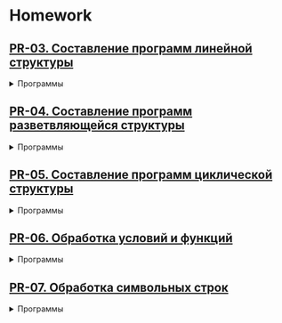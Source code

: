 # Homework

## [PR-03. Составление программ линейной структуры](./PR-03)
<details>
  <summary> Программы </summary>

  - **[ZV-01](./PR-03/ZV-01.py)**. Напишите пример условных операторов и посмотрите результат.
  - **[ZV-02](./PR-03/ZV-02.py)**. Калькулятор.
  - **[ZV-03](./PR-03/ZV-03.py)**. Логические выражения.
  - **[ZV-04](./PR-03/ZV-04.py)**. Условный оператор.
  - **[ZV-05](./PR-03/ZV-05.py)**. Практическое задание.

</details>

## [PR-04. Составление программ разветвляющейся структуры](./PR-04)
<details>
  <summary> Программы </summary>

  - **[ZV-01](./PR-04/ZV-01.py)**. Программа по алгоритмической конструкции.
  - **[ZV-02](./PR-04/ZV-02.py)**. Практическое задание.
  - **[ZV-03](./PR-04/ZV-03.py)**. Вычисление выражений.
  - **[ZV-04](./PR-04/ZV-04.py)**. Ввод данных и получение ответа.

</details>

## [PR-05. Составление программ циклической структуры](./PR-05)
<details>
  <summary> Программы </summary>

  - **[ZV-01](./PR-05/ZV-01.py)**. Программа с арифметическим выражением и условием.
  - **[ZV-02](./PR-05/ZV-02.py)**. Вывод четных чисел с помощью цикла.
  - **[ZV-03](./PR-05/ZV-03.py)**. Игра «Угадай число» с циклом и вводом данных.
  - **[ZV-04](./PR-05/ZV-04.py)**. Программа для расчета с использованием цикла.

</details>

## [PR-06. Обработка условий и функций](./PR-06)
<details>
  <summary> Программы </summary>

  - **[ZV-01](./PR-06/ZV-01.py)**. Вычисление на основе условий.
  - **[ZV-02](./PR-06/ZV-02.py)**. Вычисление функции на диапазоне.
  - **[ZV-03](./PR-06/ZV-03.py)**. Циклический вывод с условиями.
  - **[ZV-04](./PR-06/ZV-04.py)**. Циклический вывод с условием завершения.

</details>

## [PR-07. Обработка символьных строк](./PR-07)
<details>
  <summary> Программы </summary>

  - **[ZV-01](./PR-07/ZV-01.py)**. Преобразование строки в верхний регистр с заменой символов.
  - **[ZV-02](./PR-07/ZV-02.py)**. Удвоение каждого символа строки.
  - **[ZV-03](./PR-07/ZV-03.py)**. Подсчет гласных русских букв в строке.

</details>
